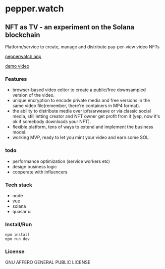 # pepper.watch
## NFT as TV - an experiment on the Solana blockchain
Platform/service to create, manage and distribute pay-per-view video NFTs

[pepperwatch app](https://pepperwatch.com/)

[demo video](https://www.youtube.com/watch?v=4Lw7CA-Fppc)

### Features
- browser-based video editor to create a public/free downsampled version of the video.
- unique encryption to encode private media and free versions in the same video file(remember, there're containers in MP4 format).
- the ability to distribute media over ipfs/arweave or via classic social media, still letting creator and NFT owner get profit from it (yep, now it's ok if somebody downloads your NFT).
- flexible platform, tens of ways to extend and implement the business model.
- working MVP, ready to let you mint your video and earn some SOL.


### todo
- performance optimization (service workers etc)
- design business logic
- cooperate with influencers

### Tech stack
- node
- vue
- solana
- quasar ui

### Install/Run

```
npm install
npm run dev
```

### License

GNU AFFERO GENERAL PUBLIC LICENSE